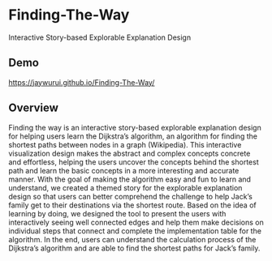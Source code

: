 # Finding-The-Way

Interactive Story-based Explorable Explanation Design

## Demo
https://jaywurui.github.io/Finding-The-Way/
  
## Overview

Finding the way is an interactive story-based explorable explanation design for helping users learn the Dijkstra’s algorithm, an algorithm for finding the shortest paths between nodes in a graph (Wikipedia). This interactive visualization design makes the abstract and complex concepts concrete and effortless, helping the users uncover the concepts behind the shortest path and learn the basic concepts in a more interesting and accurate manner. With the goal of making the algorithm easy and fun to learn and understand, we created a themed story for the explorable explanation design so that users can better comprehend the challenge to help Jack’s family get to their destinations via the shortest route. Based on the idea of learning by doing, we designed the tool to present the users with interactively seeing well connected edges and help them make decisions on individual steps that connect and complete the implementation table for the algorithm. In the end, users can understand the calculation process of the Dijkstra’s algorithm and are able to find the shortest paths for Jack’s family.
